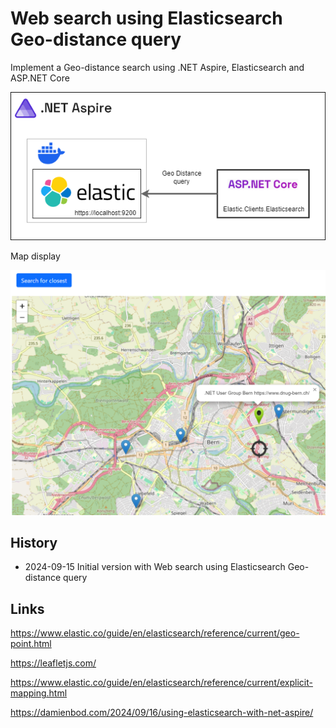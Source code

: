 # Web search using Elasticsearch Geo-distance query

Implement a Geo-distance search using .NET Aspire, Elasticsearch and ASP.NET Core

![Overview](https://github.com/damienbod/WebGeoElasticsearch/blob/main/images/aspire-elastic.png)

Map display

![Overview](https://github.com/damienbod/WebGeoElasticsearch/blob/main/images/elastic_geo_search_01.png)


## History

- 2024-09-15 Initial version with Web search using Elasticsearch Geo-distance query

## Links

https://www.elastic.co/guide/en/elasticsearch/reference/current/geo-point.html

https://leafletjs.com/

https://www.elastic.co/guide/en/elasticsearch/reference/current/explicit-mapping.html

https://damienbod.com/2024/09/16/using-elasticsearch-with-net-aspire/
